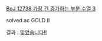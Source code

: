 [BoJ 12738 가장 긴 증가하는 부분 수열 3](https://www.acmicpc.net/problem/12738)

solved.ac GOLD II

결과 : [맞았습니다!!](https://www.acmicpc.net/source/56702637)